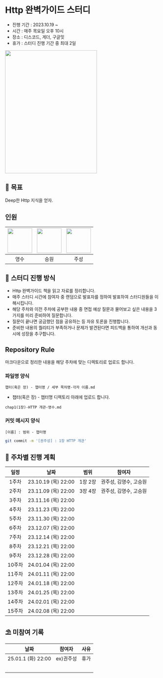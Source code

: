 # Http 완벽가이드 스터디

* 진행 기간 : 2023.10.19 ~
* 시간 : 매주 목요일 오후 10시
* 장소 : 디스코드, 게더, 구글밋
* 휴가 : 스터디 진행 기간 중 최대 2일

<img src="https://contents.kyobobook.co.kr/sih/fit-in/458x0/pdt/9788966261208.jpg" width = 300 height = 400>

## 🚩 목표
Deep한 Http 지식을 얻자.


## 인원
| [<img src="https://github.com/devYSK.png" width="80">](https://github.com/devYSK) | [<img src="https://github.com/goseungwon.png" width="80">](https://github.com/goseungwon) | [<img src="https://github.com/JoosungKwon.png" width="80">](https://github.com/JoosungKwon) |
|:----------------------------------------------------------------------------------:|:----------------------------------------------------------------------------------:|:-----------------------------------------------------------------------------------:|
| 영수 | 승원 | 주성 |



## 🎯 스터디 진행 방식
* Http 완벽가이드 책을 읽고 자료를 정리합니다.
* 매주 스터디 시간에 참여자 중 랜덤으로 발표자를 정하여 발표하여 스터디원들을 이해시킵니다.
* 해당 주차와 이전 주차에 공부한 내용 중 면접 예상 질문과 물어보고 싶은 내용을 3가지를 미리 준비하여 질문합니다.
* 질문이 끝나면 궁금했던 점을 공유하는 등 자유 토론을 진행합니다. 
* 준비한 내용의 퀄리티가 부족하거나 문제가 발견된다면 피드백을 통하여 개선과 동시에 성장을 추구합니다.


## Repository Rule
마크다운으로 정리한 내용을 해당 주차에 맞는 디렉토리로 업로드 합니다.

### 파일명 양식
`챕터(혹은 장) - 챕터명 / 세부 목차명-각자 이름.md`
* 챕터(혹은 장) - 챕터명 디렉토리 아래에 업로드 합니다.
```
chap1(1장)-HTTP 개관-영수.md
```

### 커밋 메시지 양식
`[이름] : 범위 - 챕터명  `
```sh
git commit -m '[권주성] : 1장 HTTP 개관'
```


## 🎯 주차별 진행 계획
|일정|날짜|범위|참여자|
|:--:|:--:|:--:|:--:|
|1주차|23.10.19 (목) 22:00|1장 2장| 권주성, 김영수, 고승원|
|2주차|23.11.09 (목) 22:00|3장 4장| 권주성, 김영수, 고승원|
|3주차|23.11.16 (목) 22:00|||
|4주차|23.11.23 (목) 22:00|||
|5주차|23.11.30 (목) 22:00|||
|6주차|23.12.07 (목) 22:00|||
|7주차|23.12.14 (목) 22:00|||
|8주차|23.12.21 (목) 22:00|||
|9주차|23.12.28 (목) 22:00|||
|10주차|24.01.04 (목) 22:00|||
|11주차|24.01.11 (목) 22:00|||
|12주차|24.01.18 (목) 22:00|||
|13주차|24.01.25 (목) 22:00|||
|14주차|24.02.01 (목) 22:00|||
|15주차|24.02.08 (목) 22:00|||



## ⛱️ 미참여 기록

|날짜|참여자|사유
|:--:|:--:|:--:|
|25.01.1 (화) 22:00|ex)권주성|휴가
|||
|||
|||
|||
|||
